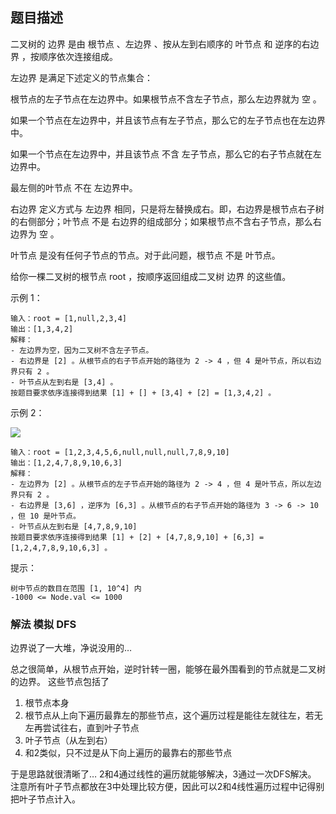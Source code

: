 ## 题目描述
二叉树的 边界 是由 根节点 、左边界 、按从左到右顺序的 叶节点 和 逆序的右边界 ，按顺序依次连接组成。

左边界 是满足下述定义的节点集合：

根节点的左子节点在左边界中。如果根节点不含左子节点，那么左边界就为 空 。

如果一个节点在左边界中，并且该节点有左子节点，那么它的左子节点也在左边界中。

如果一个节点在左边界中，并且该节点 不含 左子节点，那么它的右子节点就在左边界中。

最左侧的叶节点 不在 左边界中。

右边界 定义方式与 左边界 相同，只是将左替换成右。即，右边界是根节点右子树的右侧部分；叶节点 不是 右边界的组成部分；如果根节点不含右子节点，那么右边界为 空 。

叶节点 是没有任何子节点的节点。对于此问题，根节点 不是 叶节点。

给你一棵二叉树的根节点 root ，按顺序返回组成二叉树 边界 的这些值。
 

示例 1：
```
输入：root = [1,null,2,3,4]
输出：[1,3,4,2]
解释：
- 左边界为空，因为二叉树不含左子节点。
- 右边界是 [2] 。从根节点的右子节点开始的路径为 2 -> 4 ，但 4 是叶节点，所以右边界只有 2 。
- 叶节点从左到右是 [3,4] 。
按题目要求依序连接得到结果 [1] + [] + [3,4] + [2] = [1,3,4,2] 。
```
示例 2：

![](https://assets.leetcode.com/uploads/2020/11/11/boundary2.jpg)
```
输入：root = [1,2,3,4,5,6,null,null,null,7,8,9,10]
输出：[1,2,4,7,8,9,10,6,3]
解释：
- 左边界为 [2] 。从根节点的左子节点开始的路径为 2 -> 4 ，但 4 是叶节点，所以左边界只有 2 。
- 右边界是 [3,6] ，逆序为 [6,3] 。从根节点的右子节点开始的路径为 3 -> 6 -> 10 ，但 10 是叶节点。
- 叶节点从左到右是 [4,7,8,9,10]
按题目要求依序连接得到结果 [1] + [2] + [4,7,8,9,10] + [6,3] = [1,2,4,7,8,9,10,6,3] 。
```

提示：
```
树中节点的数目在范围 [1, 10^4] 内
-1000 <= Node.val <= 1000
```

### 解法 模拟 DFS
边界说了一大堆，净说没用的…

总之很简单，从根节点开始，逆时针转一圈，能够在最外围看到的节点就是二叉树的边界。
这些节点包括了
1. 根节点本身
2. 根节点从上向下遍历最靠左的那些节点，这个遍历过程是能往左就往左，若无左再尝试往右，直到叶子节点
3. 叶子节点（从左到右）
4. 和2类似，只不过是从下向上遍历的最靠右的那些节点

于是思路就很清晰了…
2和4通过线性的遍历就能够解决，3通过一次DFS解决。
注意所有叶子节点都放在3中处理比较方便，因此可以2和4线性遍历过程中记得别把叶子节点计入。